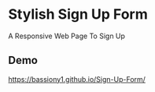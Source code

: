 
# Stylish Sign Up Form

A Responsive Web Page To Sign Up 


## Demo

https://bassiony1.github.io/Sign-Up-Form/

